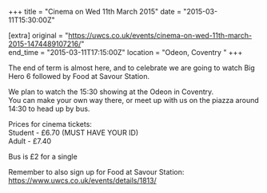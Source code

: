 +++
title = "Cinema on Wed 11th March 2015"
date = "2015-03-11T15:30:00Z"

[extra]
original = "https://uwcs.co.uk/events/cinema-on-wed-11th-march-2015-1474489107216/"    
end_time = "2015-03-11T17:15:00Z"
location = "Odeon, Coventry "
+++

The end of term is almost here, and to celebrate we are going to watch Big Hero 6 followed by Food at Savour Station.

We plan to watch the 15:30 showing at the Odeon in Coventry.  
You can make your own way there, or meet up with us on the piazza around 14:30 to head up by bus.

Prices for cinema tickets:  
Student - £6.70 (MUST HAVE YOUR ID)  
Adult - £7.40

Bus is £2 for a single

Remember to also sign up for Food at Savour Station: https://www.uwcs.co.uk/events/details/1813/

